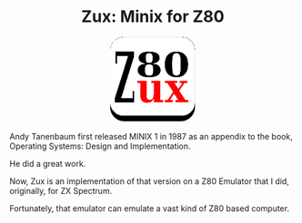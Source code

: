 <h1 align="center">Zux: Minix for Z80</h1>

<p align="center">
	<img src="Logo/Zux Logo 150.png" alt="Zux Logo" width="150" height="150">
</p>

Andy Tanenbaum first released MINIX 1 in 1987 as an appendix to the book, Operating Systems: Design and Implementation.

He did a great work.

Now, Zux is an implementation of that version on a Z80 Emulator that I did, originally, for ZX Spectrum.

Fortunately, that emulator can emulate a vast kind of Z80 based computer.
